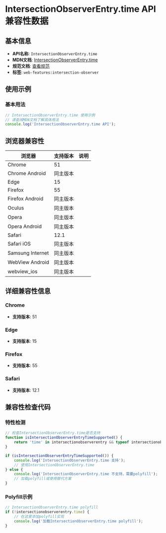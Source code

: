 # IntersectionObserverEntry.time API 兼容性数据

## 基本信息

- **API名称**: `IntersectionObserverEntry.time`
- **MDN文档**: [IntersectionObserverEntry.time](https://developer.mozilla.org/docs/Web/API/IntersectionObserverEntry/time)
- **规范文档**: [查看规范](https://w3c.github.io/IntersectionObserver/#dom-intersectionobserverentry-time)
- **标签**: `web-features:intersection-observer`

## 使用示例

### 基本用法

```javascript
// IntersectionObserverEntry.time 使用示例
// 请查阅MDN文档了解具体用法
console.log('IntersectionObserverEntry.time API');
```

## 浏览器兼容性

| 浏览器 | 支持版本 | 说明 |
|--------|----------|------|
| Chrome | 51 |  |
| Chrome Android | 同主版本 |  |
| Edge | 15 |  |
| Firefox | 55 |  |
| Firefox Android | 同主版本 |  |
| Oculus | 同主版本 |  |
| Opera | 同主版本 |  |
| Opera Android | 同主版本 |  |
| Safari | 12.1 |  |
| Safari iOS | 同主版本 |  |
| Samsung Internet | 同主版本 |  |
| WebView Android | 同主版本 |  |
| webview_ios | 同主版本 |  |

## 详细兼容性信息

### Chrome

- **支持版本**: 51

### Edge

- **支持版本**: 15

### Firefox

- **支持版本**: 55

### Safari

- **支持版本**: 12.1

## 兼容性检查代码

### 特性检测

```javascript
// 检查IntersectionObserverEntry.time是否支持
function isIntersectionObserverEntryTimeSupported() {
    return 'time' in intersectionobserverentry && typeof intersectionobserverentry.time === 'function';
}

if (isIntersectionObserverEntryTimeSupported()) {
    console.log('IntersectionObserverEntry.time 支持');
    // 使用IntersectionObserverEntry.time
} else {
    console.log('IntersectionObserverEntry.time 不支持，需要polyfill');
    // 加载polyfill或使用替代方案
}
```

### Polyfill示例

```javascript
// IntersectionObserverEntry.time polyfill
if (!intersectionobserverentry.time) {
    // 在这里添加polyfill实现
    console.log('加载IntersectionObserverEntry.time polyfill');
}
```

